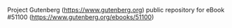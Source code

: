 Project Gutenberg (https://www.gutenberg.org) public repository for
eBook #51100 (https://www.gutenberg.org/ebooks/51100)
